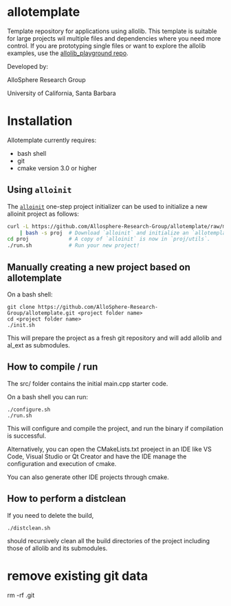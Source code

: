 # allotemplate
Template repository for applications using allolib.
This template is suitable for large projects wil multiple files and dependencies where you need more control. If you are prototyping single files or want to explore the allolib examples, use the [allolib_playground repo](https://github.com/AlloSphere-Research-Group/allolib_playground).

Developed by:

AlloSphere Research Group

University of California, Santa Barbara

# Installation
Allotemplate currently requires:
 * bash shell
 * git
 * cmake version 3.0 or higher

## Using `alloinit`
The [`alloinit`](utils/alloinit.md) one-step project initializer can be used to
initialize a new alloinit project as follows:

```sh
curl -L https://github.com/Allosphere-Research-Group/allotemplate/raw/master/utils/alloinit \
    | bash -s proj  # Download `alloinit` and initialize an `allotemplate` project in `proj/`.
cd proj             # A copy of `alloinit` is now in `proj/utils`.
./run.sh            # Run your new project!
```

## Manually creating a new project based on allotemplate
On a bash shell:

    git clone https://github.com/AlloSphere-Research-Group/allotemplate.git <project folder name>
    cd <project folder name>
    ./init.sh

This will prepare the project as a fresh git repository and will add allolib and al_ext as submodules.

## How to compile / run
The src/ folder contains the initial main.cpp starter code.

On a bash shell you can run:

    ./configure.sh
    ./run.sh

This will configure and compile the project, and run the binary if compilation is successful.

Alternatively, you can open the CMakeLists.txt proeject in an IDE like VS Code, Visual Studio or Qt Creator and have the IDE manage the configuration and execution of cmake.

You can also generate other IDE projects through cmake.

## How to perform a distclean
If you need to delete the build,

    ./distclean.sh

should recursively clean all the build directories of the project including those of allolib and its submodules.

# remove existing git data
rm -rf .git